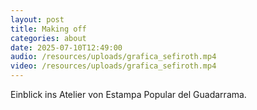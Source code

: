```yaml
---
layout: post
title: Making off
categories: about
date: 2025-07-10T12:49:00
audio: /resources/uploads/grafica_sefiroth.mp4
video: /resources/uploads/grafica_sefiroth.mp4
---
```

Einblick ins Atelier von Estampa Popular del Guadarrama.
